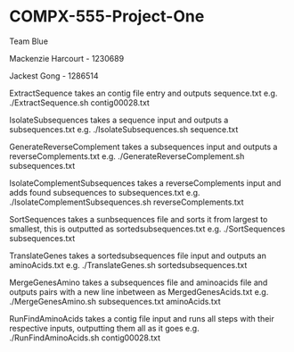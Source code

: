 # COMPX-555-Project-One
Team Blue

Mackenzie Harcourt - 1230689

Jackest Gong - 1286514

ExtractSequence takes an contig file entry and outputs sequence.txt
	e.g. ./ExtractSequence.sh contig00028.txt
	
IsolateSubsequences takes a sequence input and outputs a subsequences.txt
	e.g. ./IsolateSubsequences.sh sequence.txt
	
GenerateReverseComplement takes a subsequences input and outputs a reverseComplements.txt
	e.g. ./GenerateReverseComplement.sh subsequences.txt
	
IsolateComplementSubsequences takes a reverseComplements input and adds found subsequences to subsequences.txt
	e.g. ./IsolateComplementSubsequences.sh reverseComplements.txt
	
SortSequences takes a sunbsequences file and sorts it from largest to smallest, this is outputted as sortedsubsequences.txt
	e.g. ./SortSequences subsequences.txt
	
TranslateGenes takes a sortedsubsequences file input and outputs an aminoAcids.txt
	e.g. ./TranslateGenes.sh sortedsubsequences.txt
	
MergeGenesAmino takes a subsequences file and aminoacids file and outputs pairs with a new line inbetween as MergedGenesAcids.txt
	e.g. ./MergeGenesAmino.sh subsequences.txt aminoAcids.txt
	
RunFindAminoAcids takes a contig file input and runs all steps with their respective inputs, outputting them all as it goes
	e.g. ./RunFindAminoAcids.sh contig00028.txt

